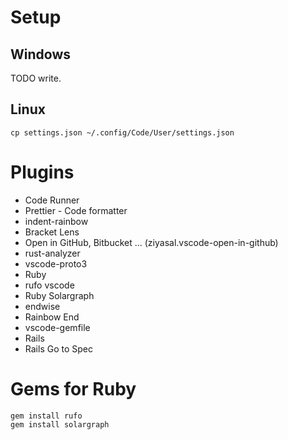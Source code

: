 # Setup

## Windows

TODO write.

## Linux

```
cp settings.json ~/.config/Code/User/settings.json
```

# Plugins

- Code Runner
- Prettier - Code formatter
- indent-rainbow
- Bracket Lens
- Open in GitHub, Bitbucket ... (ziyasal.vscode-open-in-github)
- rust-analyzer
- vscode-proto3
- Ruby
- rufo vscode
- Ruby Solargraph
- endwise
- Rainbow End
- vscode-gemfile
- Rails
- Rails Go to Spec

# Gems for Ruby

```
gem install rufo
gem install solargraph
```
